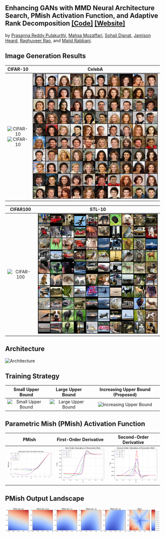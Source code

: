 ## Enhancing GANs with MMD Neural Architecture Search, PMish Activation Function, and Adaptive Rank Decomposition [[Code]](https://github.com/PrasannaPulakurthi/MMD-NAS-Plus) [[Website]](https://prasannapulakurthi.github.io/mmdpmishnas/)

by [Prasanna Reddy Pulakurthi](https://prasannapulakurthi.com/), [Mahsa Mozaffari](https://mahsamozaffari.com/), [Sohail Dianat](https://www.rit.edu/directory/sadeee-sohail-dianat), [Jamison Heard](https://www.rit.edu/directory/jrheee-jamison-heard), [Raghuveer Rao](https://ieeexplore.ieee.org/author/37281258600), and [Majid Rabbani](https://www.rit.edu/directory/mxreee-majid-rabbani).

## Image Generation Results

| CIFAR-10 | CelebA |
| :---: | :---: |
| <img src="assets/Sec6_Results/Cifar10_Classified.png" title="CIFAR-10"/> <br> <img src="assets/Sec6_Results/Cifar10_Grid.png" title="CIFAR-10"/> | <img src="assets/Sec6_Results/CelebA_Grid.png" title="CelebA"/> |


| CIFAR100 | STL-10 |
| :---: | :---: |
| <img src="assets/Sec6_Results/Cifar100_Grid.png" title="CIFAR-100" /> | <img src="assets/Sec6_Results/STL10_Grid.png" title="STL-10"/> |

## Architecture
![Architecture](assets/Sec3B_Arch/Arch.png)

## Training Strategy

| Small Upper Bound | Large Upper Bound | Increasing Upper Bound (Proposed) |
| :---: | :---: | :---: |
|<img src="assets/Sec3A_Loss/training_animation_R2.gif" title="Small Upper Bound"/> | <img src="assets/Sec3A_Loss/training_animation_R8.gif" title="Large Upper Bound" /> | <img src="assets/Sec3A_Loss/training_animation_R2_8.gif" title="Increasing Upper Bound"/> |

## Parametric Mish (PMish) Activation Function

| PMish | First-Order Derivative | Second-Order Derivative |
| :---: | :---: | :---: |
|<img src="assets/Sec3C_PMish/PMish.png"/> | <img src="assets/AppB/first_derivative_pmish.png"/> | <img src="assets/AppB/second_derivative_pmish.png"/> |

## PMish Output Landscape
<img src="assets/Sec3C_PMish/landscape_pmish.png"/> 

